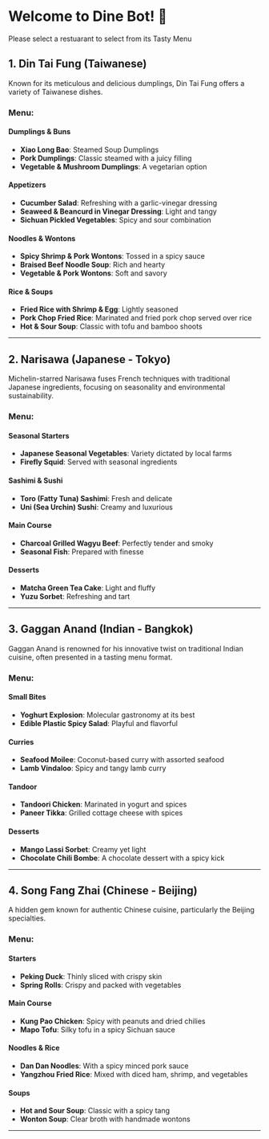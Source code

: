 # Welcome to Dine Bot! 🚀

Please select a restuarant to select from its Tasty Menu

## 1. **Din Tai Fung** (Taiwanese)
Known for its meticulous and delicious dumplings, Din Tai Fung offers a variety of Taiwanese dishes.

### Menu:
#### Dumplings & Buns
- **Xiao Long Bao**: Steamed Soup Dumplings
- **Pork Dumplings**: Classic steamed with a juicy filling
- **Vegetable & Mushroom Dumplings**: A vegetarian option

#### Appetizers
- **Cucumber Salad**: Refreshing with a garlic-vinegar dressing
- **Seaweed & Beancurd in Vinegar Dressing**: Light and tangy
- **Sichuan Pickled Vegetables**: Spicy and sour combination

#### Noodles & Wontons
- **Spicy Shrimp & Pork Wontons**: Tossed in a spicy sauce
- **Braised Beef Noodle Soup**: Rich and hearty
- **Vegetable & Pork Wontons**: Soft and savory

#### Rice & Soups
- **Fried Rice with Shrimp & Egg**: Lightly seasoned
- **Pork Chop Fried Rice**: Marinated and fried pork chop served over rice
- **Hot & Sour Soup**: Classic with tofu and bamboo shoots

---

## 2. **Narisawa** (Japanese - Tokyo)
Michelin-starred Narisawa fuses French techniques with traditional Japanese ingredients, focusing on seasonality and environmental sustainability.

### Menu:
#### Seasonal Starters
- **Japanese Seasonal Vegetables**: Variety dictated by local farms
- **Firefly Squid**: Served with seasonal ingredients

#### Sashimi & Sushi
- **Toro (Fatty Tuna) Sashimi**: Fresh and delicate
- **Uni (Sea Urchin) Sushi**: Creamy and luxurious

#### Main Course
- **Charcoal Grilled Wagyu Beef**: Perfectly tender and smoky
- **Seasonal Fish**: Prepared with finesse

#### Desserts
- **Matcha Green Tea Cake**: Light and fluffy
- **Yuzu Sorbet**: Refreshing and tart

---

## 3. **Gaggan Anand** (Indian - Bangkok)
Gaggan Anand is renowned for his innovative twist on traditional Indian cuisine, often presented in a tasting menu format.

### Menu:
#### Small Bites
- **Yoghurt Explosion**: Molecular gastronomy at its best
- **Edible Plastic Spicy Salad**: Playful and flavorful

#### Curries
- **Seafood Moilee**: Coconut-based curry with assorted seafood
- **Lamb Vindaloo**: Spicy and tangy lamb curry

#### Tandoor
- **Tandoori Chicken**: Marinated in yogurt and spices
- **Paneer Tikka**: Grilled cottage cheese with spices

#### Desserts
- **Mango Lassi Sorbet**: Creamy yet light
- **Chocolate Chili Bombe**: A chocolate dessert with a spicy kick

---

## 4. **Song Fang Zhai** (Chinese - Beijing)
A hidden gem known for authentic Chinese cuisine, particularly the Beijing specialties.

### Menu:
#### Starters
- **Peking Duck**: Thinly sliced with crispy skin
- **Spring Rolls**: Crispy and packed with vegetables

#### Main Course
- **Kung Pao Chicken**: Spicy with peanuts and dried chilies
- **Mapo Tofu**: Silky tofu in a spicy Sichuan sauce

#### Noodles & Rice
- **Dan Dan Noodles**: With a spicy minced pork sauce
- **Yangzhou Fried Rice**: Mixed with diced ham, shrimp, and vegetables

#### Soups
- **Hot and Sour Soup**: Classic with a spicy tang
- **Wonton Soup**: Clear broth with handmade wontons

---